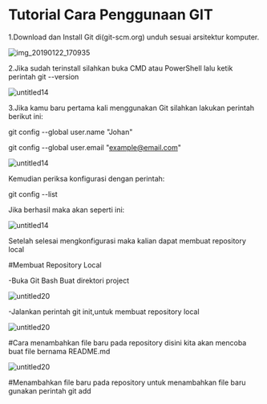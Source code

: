 # Tutorial Cara Penggunaan GIT

1.Download dan Install Git di(git-scm.org) unduh sesuai arsitektur komputer.

![img_20190122_170935](https://user-images.githubusercontent.com/46512504/51528440-40425880-1e69-11e9-8b10-27173b7a5c3a.jpg)

2.Jika sudah terinstall silahkan buka CMD atau PowerShell lalu ketik perintah git --version

![untitled14](https://user-images.githubusercontent.com/46512504/51529195-d88d0d00-1e6a-11e9-95bd-ded516b8c7df.jpg)

3.Jika kamu baru pertama kali menggunakan Git silahkan lakukan perintah berikut ini:
 
 git config --global user.name "Johan"
 
 git config --global user.email "example@email.com"

![untitled14](https://user-images.githubusercontent.com/46512504/51530914-9665ca80-1e6e-11e9-91ab-d5a07d1990df.jpg)


Kemudian periksa konfigurasi dengan perintah:
 
 git config --list
 
Jika berhasil maka akan seperti ini:

![untitled14](https://user-images.githubusercontent.com/46512504/51531479-21939000-1e70-11e9-9cd1-cd9f42c9e696.jpg)

 Setelah selesai mengkonfigurasi maka kalian dapat membuat repository local
 
 #Membuat Repository Local
 
-Buka Git Bash
 Buat direktori project

![untitled20](https://user-images.githubusercontent.com/46512504/51532260-3cff9a80-1e72-11e9-91d3-311c5f604b19.jpg)

-Jalankan perintah git init,untuk membuat repository local

![untitled20](https://user-images.githubusercontent.com/46512504/51532578-0f672100-1e73-11e9-89ad-956d8954b38d.jpg)

#Cara menambahkan file baru pada repository
disini kita akan mencoba buat file bernama README.md

![untitled20](https://user-images.githubusercontent.com/46512504/51532820-ba77da80-1e73-11e9-81bd-12a13c1e104a.jpg)

#Menambahkan file baru pada repository
untuk menambahkan file baru gunakan perintah git add


